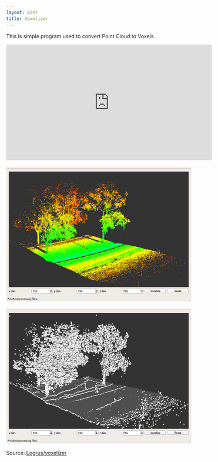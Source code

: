 ```yaml
---
layout: post
title: Voxelizer
---
```


This is simple program used to convert Point Cloud to Voxels.

<iframe width="560" height="315" src="https://www.youtube.com/embed/Dy-_ItmIzZA" frameborder="0" allowfullscreen></iframe>

![Original point cloud](https://github.com/Logrus/voxelizer/blob/master/images/pc.png)

![Voxeliezed output](https://github.com/Logrus/voxelizer/blob/master/images/vox.png)

Source: [Logrus/voxelizer](https://github.com/Logrus/voxelizer)
